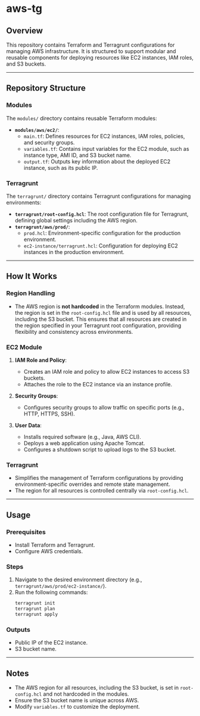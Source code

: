 # aws-tg

## Overview
This repository contains Terraform and Terragrunt configurations for managing AWS infrastructure. It is structured to support modular and reusable components for deploying resources like EC2 instances, IAM roles, and S3 buckets.

---

## Repository Structure

### Modules
The `modules/` directory contains reusable Terraform modules:
- **`modules/aws/ec2/`**:
  - `main.tf`: Defines resources for EC2 instances, IAM roles, policies, and security groups.
  - `variables.tf`: Contains input variables for the EC2 module, such as instance type, AMI ID, and S3 bucket name.
  - `output.tf`: Outputs key information about the deployed EC2 instance, such as its public IP.

### Terragrunt
The `terragrunt/` directory contains Terragrunt configurations for managing environments:
- **`terragrunt/root-config.hcl`**: The root configuration file for Terragrunt, defining global settings including the AWS region.
- **`terragrunt/aws/prod/`**:
  - `prod.hcl`: Environment-specific configuration for the production environment.
  - `ec2-instance/terragrunt.hcl`: Configuration for deploying EC2 instances in the production environment.

---

## How It Works

### Region Handling
- The AWS region is **not hardcoded** in the Terraform modules. Instead, the region is set in the `root-config.hcl` file and is used by all resources, including the S3 bucket. This ensures that all resources are created in the region specified in your Terragrunt root configuration, providing flexibility and consistency across environments.

### EC2 Module
1. **IAM Role and Policy**:
   - Creates an IAM role and policy to allow EC2 instances to access S3 buckets.
   - Attaches the role to the EC2 instance via an instance profile.

2. **Security Groups**:
   - Configures security groups to allow traffic on specific ports (e.g., HTTP, HTTPS, SSH).

3. **User Data**:
   - Installs required software (e.g., Java, AWS CLI).
   - Deploys a web application using Apache Tomcat.
   - Configures a shutdown script to upload logs to the S3 bucket.

### Terragrunt
- Simplifies the management of Terraform configurations by providing environment-specific overrides and remote state management.
- The region for all resources is controlled centrally via `root-config.hcl`.

---

## Usage

### Prerequisites
- Install Terraform and Terragrunt.
- Configure AWS credentials.

### Steps
1. Navigate to the desired environment directory (e.g., `terragrunt/aws/prod/ec2-instance/`).
2. Run the following commands:
   ```bash
   terragrunt init
   terragrunt plan
   terragrunt apply
   ```

### Outputs
- Public IP of the EC2 instance.
- S3 bucket name.

---

## Notes
- The AWS region for all resources, including the S3 bucket, is set in `root-config.hcl` and not hardcoded in the modules.
- Ensure the S3 bucket name is unique across AWS.
- Modify `variables.tf` to customize the deployment.